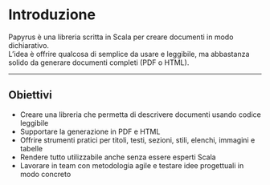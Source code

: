 # Introduzione

Papyrus è una libreria scritta in Scala per creare documenti in modo dichiarativo.  
L’idea è offrire qualcosa di semplice da usare e leggibile, ma abbastanza solido da generare documenti completi (PDF o HTML).

---

## Obiettivi

- Creare una libreria che permetta di descrivere documenti usando codice leggibile
- Supportare la generazione in PDF e HTML
- Offrire strumenti pratici per titoli, testi, sezioni, stili, elenchi, immagini e tabelle
- Rendere tutto utilizzabile anche senza essere esperti Scala
- Lavorare in team con metodologia agile e testare idee progettuali in modo concreto





<!-- <img src="../diagram/PapyrusLogo.png" alt="Logo di Papyrus" width="102" /> -->
